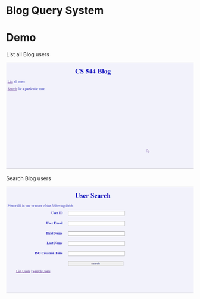 # Blog Query System

# Demo

List all Blog users

![](demo/demo1.gif)

Search Blog users

![](demo/demo2.gif)

